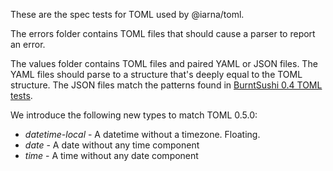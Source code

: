 These are the spec tests for TOML used by @iarna/toml.

The errors folder contains TOML files that should cause a parser to report an error.

The values folder contains TOML files and paired YAML or JSON files.  The
YAML files should parse to a structure that's deeply equal to the TOML
structure.  The JSON files match the patterns found in [BurntSushi 0.4 TOML
tests](https://github.com/BurntSushi/toml-test#json-encoding).

We introduce the following new types to match TOML 0.5.0:

* _datetime-local_ - A datetime without a timezone. Floating.
* _date_ - A date without any time component
* _time_ - A time without any date component
